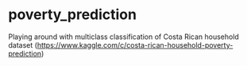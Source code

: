 # poverty_prediction
Playing around with multiclass classification of Costa Rican household dataset (https://www.kaggle.com/c/costa-rican-household-poverty-prediction)
